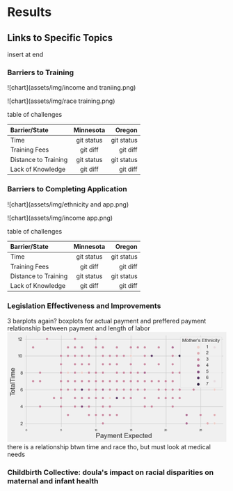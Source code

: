 # Results 

## Links to Specific Topics
insert at end 

### Barriers to Training
![chart](assets/img/income and traniing.png)


![chart](assets/img/race training.png)

table of challenges


| Barrier/State        | Minnesota      | Oregon        |
| :---                 |     :---:      |          ---: |
| Time                 | git status     | git status    |
| Training Fees        | git diff       | git diff      |
| Distance to Training | git status     | git status    |
| Lack of Knowledge    | git diff       | git diff      |

### Barriers to Completing Application
![chart](assets/img/ethnicity and app.png)


![chart](assets/img/income app.png)

table of challenges


| Barrier/State        | Minnesota      | Oregon        |
| :---                 |     :---:      |          ---: |
| Time                 | git status     | git status    |
| Training Fees        | git diff       | git diff      |
| Distance to Training | git status     | git status    |
| Lack of Knowledge    | git diff       | git diff      |

### Legislation Effectiveness and Improvements

3 barplots again?
boxplots for actual payment and preffered payment 
relationship between payment and length of labor
![chart](assets/img/payment-time.png)
there is a relationship btwn time and race tho, but must look at medical needs

### Childbirth Collective: doula's impact on racial disparities on maternal and infant health
